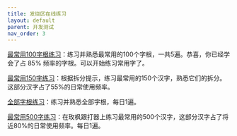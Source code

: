 ```yaml
---
title: 发烧区在线练习
layout: default
parent: 开发测试
nav_order: 3
---
```


[最常用100字根练习](../../beta/practice/practice_100)：练习并熟悉最常用的100个字根，一共5遍。恭喜，你已经学会了占 85% 频率的字根。可以开始练习常用字了。

[最常用150字练习](../../beta/practice/practice_characters)：根据拆分提示，练习最常用的150个汉字，熟悉它们的拆分。这部分汉字占了55%的日常使用频率。

[全部字根练习](../../beta/practice/practice)：练习并熟悉全部字根，每日1遍。

[最常用500字练习](https://kylebing.cn/tools/typepad/)：在玫枫跟打器上练习最常用的500个汉字，这部分汉字占了将近80%的日常使用频率。每日1遍。
